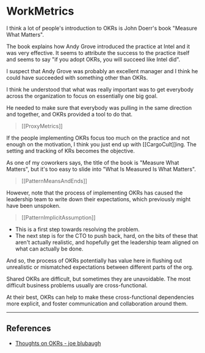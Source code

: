 # WorkMetrics

I think a lot of people's introduction to OKRs is John Doerr's book "Measure What Matters".

The book explains how Andy Grove introduced the practice at Intel and it was very effective. It seems to attribute the success to the practice itself and seems to say "if you adopt OKRs, you will succeed like Intel did".

I suspect that Andy Grove was probably an excellent manager and I think he could have succeeded with something other than OKRs.

I think he understood that what was really important was to get everybody across the organization to focus on essentially one big goal.

He needed to make sure that everybody was pulling in the same direction and together, and OKRs provided a tool to do that.

> [[ProxyMetrics]]

If the people implementing OKRs focus too much on the practice and not enough on the motivation, I think you just end up with [[CargoCult]]ing. The setting and tracking of KRs becomes the objective.

As one of my coworkers says, the title of the book is "Measure What Matters", but it's too easy to slide into "What Is Measured Is What Matters".

> [[PatternMeansAndEnds]]

However, note that the process of implementing OKRs has caused the leadership team to write down their expectations, which previously might have been unspoken.

> [[PatternImplicitAssumption]]

* This is a first step towards resolving the problem.
* The next step is for the CTO to push back, hard, on the bits of these that aren't actually realistic, and hopefully get the leadership team aligned on what can actually be done.

And so, the process of OKRs potentially has value here in flushing out unrealistic or mismatched expectations between different parts of the org.

Shared OKRs are difficult, but sometimes they are unavoidable. The most difficult business problems usually are cross-functional.

At their best, OKRs can help to make these cross-functional dependencies more explicit, and foster communication and collaboration around them.

___

## References

* [Thoughts on OKRs - joe blubaugh](https://joeblu.com/blog/2022_05_okrs/)
